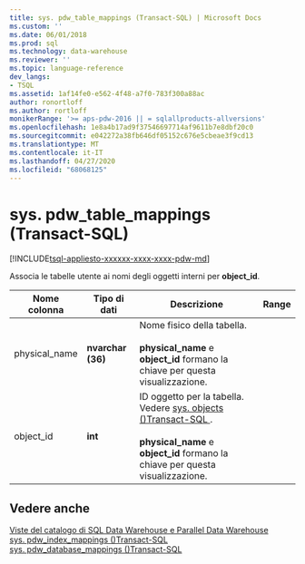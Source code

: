 ```yaml
---
title: sys. pdw_table_mappings (Transact-SQL) | Microsoft Docs
ms.custom: ''
ms.date: 06/01/2018
ms.prod: sql
ms.technology: data-warehouse
ms.reviewer: ''
ms.topic: language-reference
dev_langs:
- TSQL
ms.assetid: 1af14fe0-e562-4f48-a7f0-783f300a88ac
author: ronortloff
ms.author: rortloff
monikerRange: '>= aps-pdw-2016 || = sqlallproducts-allversions'
ms.openlocfilehash: 1e8a4b17ad9f37546697714af9611b7e8dbf20c0
ms.sourcegitcommit: e042272a38fb646df05152c676e5cbeae3f9cd13
ms.translationtype: MT
ms.contentlocale: it-IT
ms.lasthandoff: 04/27/2020
ms.locfileid: "68068125"
---
```

# <a name="syspdw_table_mappings-transact-sql"></a>sys. pdw_table_mappings (Transact-SQL)
[!INCLUDE[tsql-appliesto-xxxxxx-xxxx-xxxx-pdw-md](../../includes/tsql-appliesto-xxxxxx-xxxx-xxxx-pdw-md.md)]

  Associa le tabelle utente ai nomi degli oggetti interni per **object_id**.  
  
|Nome colonna|Tipo di dati|Descrizione|Range|  
|-----------------|---------------|-----------------|-----------|  
|physical_name|**nvarchar (36)**|Nome fisico della tabella.<br /><br /> **physical_name** e **object_id** formano la chiave per questa visualizzazione.||  
|object_id|**int**|ID oggetto per la tabella. Vedere [sys. objects &#40;&#41;Transact-SQL ](../../relational-databases/system-catalog-views/sys-objects-transact-sql.md).<br /><br /> **physical_name** e **object_id** formano la chiave per questa visualizzazione.||  
  
## <a name="see-also"></a>Vedere anche  
 [Viste del catalogo di SQL Data Warehouse e Parallel Data Warehouse](../../relational-databases/system-catalog-views/sql-data-warehouse-and-parallel-data-warehouse-catalog-views.md)   
 [sys. pdw_index_mappings &#40;&#41;Transact-SQL](../../relational-databases/system-catalog-views/sys-pdw-index-mappings-transact-sql.md)   
 [sys. pdw_database_mappings &#40;&#41;Transact-SQL](../../relational-databases/system-catalog-views/sys-pdw-database-mappings-transact-sql.md)  
  
  

